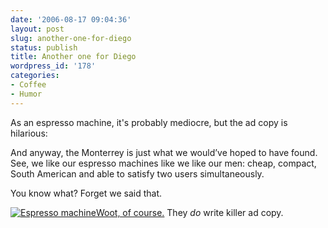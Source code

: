 ```yaml
---
date: '2006-08-17 09:04:36'
layout: post
slug: another-one-for-diego
status: publish
title: Another one for Diego
wordpress_id: '178'
categories:
- Coffee
- Humor
---
```


As an espresso machine, it's probably mediocre, but the ad copy is hilarious:



> 
And anyway, the Monterrey is just what we would’ve hoped to have found. See, we like our espresso machines like we like our men: cheap, compact, South American and able to satisfy two users simultaneously.

You know what? Forget we said that. 




[![Espresso machine](http://www.woot.com/Images/Sale/Monterrey_Espresso_and_Cappuccino_Makerd4c40e1a-4b5c-41dc-a83f-4ff2e8485208-thumbnail.jpg)Woot, of course.](http://www.woot.com/Blog/BlogEntry.aspx?BlogEntryId=1359) They _do_ write killer ad copy.
